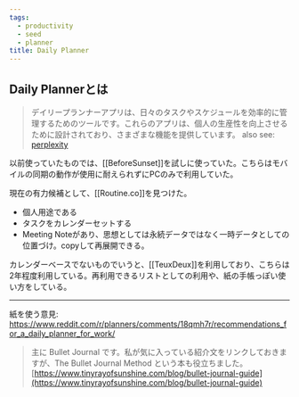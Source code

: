```yaml
---
tags:
  - productivity
  - seed
  - planner
title: Daily Planner
---
```

## Daily Plannerとは
> デイリープランナーアプリは、日々のタスクやスケジュールを効率的に管理するためのツールです。これらのアプリは、個人の生産性を向上させるために設計されており、さまざまな機能を提供しています。
also see: [perplexity](https://www.perplexity.ai/search/daily-plannerahuritoha-M.M1Q5c.Tm6Z6DqryvP6EA)


以前使っていたものでは、[[BeforeSunset]]を試しに使っていた。こちらはモバイルの同期の動作が使用に耐えられずにPCのみで利用していた。

現在の有力候補として、[[Routine.co]]を見つけた。
- 個人用途である
- タスクをカレンダーセットする
- Meeting Noteがあり、思想としては永続データではなく一時データとしての位置づけ。copyして再展開できる。

カレンダーベースでないものでいうと、[[TeuxDeux]]を利用しており、こちらは2年程度利用している。再利用できるリストとしての利用や、紙の手帳っぽい使い方をしている。

---

紙を使う意見: https://www.reddit.com/r/planners/comments/18qmh7r/recommendations_for_a_daily_planner_for_work/

> 主に Bullet Journal です。私が気に入っている紹介文をリンクしておきますが、The Bullet Journal Method という本も役立ちました。
> [https://www.tinyrayofsunshine.com/blog/bullet-journal-guide](https://www.tinyrayofsunshine.com/blog/bullet-journal-guide)



